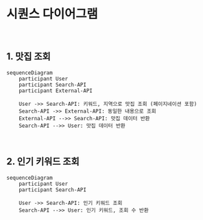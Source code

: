 # 시퀀스 다이어그램

<br>

## 1. 맛집 조회
```mermaid
sequenceDiagram
    participant User
    participant Search-API
    participant External-API

    User ->> Search-API: 키워드, 지역으로 맛집 조회 (페이지네이션 포함)
    Search-API ->> External-API: 동일한 내용으로 조회
    External-API -->> Search-API: 맛집 데이터 반환
    Search-API -->> User: 맛집 데이터 반환
```
    
<br>

## 2. 인기 키워드 조회
```mermaid
sequenceDiagram
    participant User
    participant Search-API

    User ->> Search-API: 인기 키워드 조회
    Search-API -->> User: 인기 키워드, 조회 수 반환
```